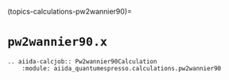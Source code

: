 (topics-calculations-pw2wannier90)=

# `pw2wannier90.x`

```{eval-rst}
.. aiida-calcjob:: Pw2wannier90Calculation
    :module: aiida_quantumespresso.calculations.pw2wannier90
```
